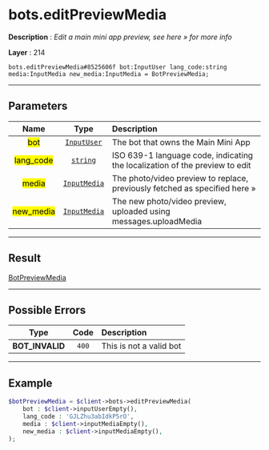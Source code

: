 # bots.editPreviewMedia

**Description** : *Edit a main mini app preview, see here &raquo; for more info*

**Layer** : 214

```tl
bots.editPreviewMedia#8525606f bot:InputUser lang_code:string media:InputMedia new_media:InputMedia = BotPreviewMedia;
```

---

## Parameters

| Name | Type | Description |
| :---: | :---: | :--- |
| <mark>bot</mark> | [`InputUser`](type/InputUser) | The bot that owns the Main Mini App |
| <mark>lang_code</mark> | [`string`](type/string) | ISO 639-1 language code, indicating the localization of the preview to edit |
| <mark>media</mark> | [`InputMedia`](type/InputMedia) | The photo/video preview to replace, previously fetched as specified here » |
| <mark>new_media</mark> | [`InputMedia`](type/InputMedia) | The new photo/video preview, uploaded using messages.uploadMedia |

---

## Result

[BotPreviewMedia](type/BotPreviewMedia)

---

## Possible Errors

| Type | Code | Description |
| :---: | :---: | :--- |
| **BOT_INVALID** | `400` | This is not a valid bot |

---

## Example

```php
$botPreviewMedia = $client->bots->editPreviewMedia(
	bot : $client->inputUserEmpty(),
	lang_code : 'GJLZhu3abIdkP5rO',
	media : $client->inputMediaEmpty(),
	new_media : $client->inputMediaEmpty(),
);
```